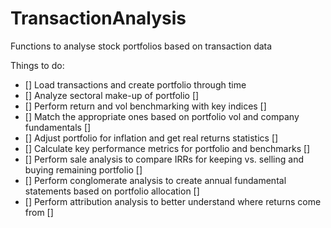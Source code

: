 # TransactionAnalysis
Functions to analyse stock portfolios based on transaction data

Things to do: 
- [] Load transactions and create portfolio through time 
- [] Analyze sectoral make-up of portfolio []
- [] Perform return and vol benchmarking with key indices []
- [] Match the appropriate ones based on portfolio vol and company fundamentals []
- [] Adjust portfolio for inflation and get real returns statistics []
- [] Calculate key performance metrics for portfolio and benchmarks []
- [] Perform sale analysis to compare IRRs for keeping vs. selling and buying remaining portfolio []
- [] Perform conglomerate analysis to create annual fundamental statements based on portfolio allocation []
- [] Perform attribution analysis to better understand where returns come from []
   
